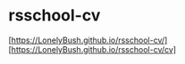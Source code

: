 # rsschool-cv
[https://LonelyBush.github.io/rsschool-cv/]
[https://LonelyBush.github.io/rsschool-cv/cv]
